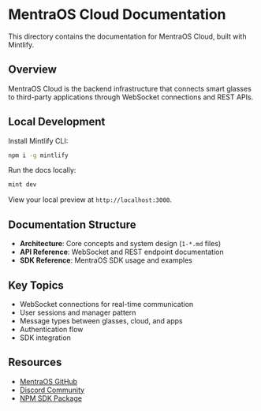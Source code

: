 # MentraOS Cloud Documentation

This directory contains the documentation for MentraOS Cloud, built with Mintlify.

## Overview

MentraOS Cloud is the backend infrastructure that connects smart glasses to third-party applications through WebSocket connections and REST APIs.

## Local Development

Install Mintlify CLI:
```bash
npm i -g mintlify
```

Run the docs locally:
```bash
mint dev
```

View your local preview at `http://localhost:3000`.

## Documentation Structure

- **Architecture**: Core concepts and system design (`1-*.md` files)
- **API Reference**: WebSocket and REST endpoint documentation
- **SDK Reference**: MentraOS SDK usage and examples

## Key Topics

- WebSocket connections for real-time communication
- User sessions and manager pattern
- Message types between glasses, cloud, and apps
- Authentication flow
- SDK integration

## Resources

- [MentraOS GitHub](https://github.com/Mentra-Community/MentraOS)
- [Discord Community](https://discord.gg/5ukNvkEAqT)
- [NPM SDK Package](https://www.npmjs.com/package/@mentraos/sdk)